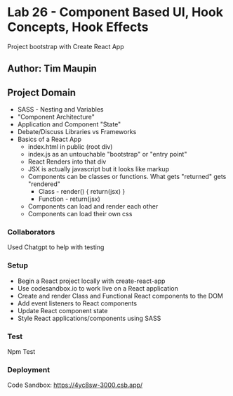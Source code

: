 # Lab 26 - Component Based UI, Hook Concepts, Hook Effects

Project bootstrap with Create React App

## Author: Tim Maupin

## Project Domain

- SASS - Nesting and Variables
- "Component Architecture"
- Application and Component "State"
- Debate/Discuss Libraries vs Frameworks
- Basics of a React App
    - index.html in public (root div)
    - index.js as an untouchable "bootstrap" or "entry point"
    - React Renders into that div
    - JSX is actually javascript but it looks like markup
    - Components can be classes or functions. What gets "returned" gets "rendered"
        - Class - render() { return(jsx) }
        - Function - return(jsx)
    - Components can load and render each other
    - Components can load their own css

### Collaborators

Used Chatgpt to help with testing

### Setup

- Begin a React project locally with create-react-app
- Use codesandbox.io to work live on a React application
- Create and render Class and Functional React components to the DOM
- Add event listeners to React components
- Update React component state
- Style React applications/components using SASS

### Test

Npm Test

### Deployment

Code Sandbox: https://4yc8sw-3000.csb.app/